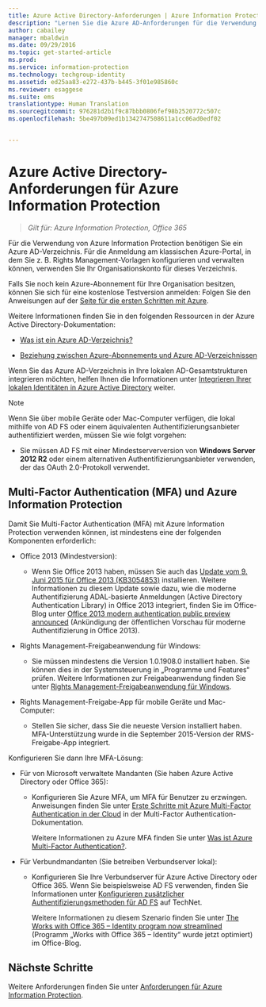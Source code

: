 ```yaml
---
title: Azure Active Directory-Anforderungen | Azure Information Protection
description: "Lernen Sie die Azure AD-Anforderungen für die Verwendung von Azure Information Protection kennen, damit Benutzer erfolgreich authentifiziert werden können."
author: cabailey
manager: mbaldwin
ms.date: 09/29/2016
ms.topic: get-started-article
ms.prod: 
ms.service: information-protection
ms.technology: techgroup-identity
ms.assetid: ed25aa83-e272-437b-b445-3f01e985860c
ms.reviewer: esaggese
ms.suite: ems
translationtype: Human Translation
ms.sourcegitcommit: 976281d2b1f9c87bbb0806fef98b2520772c507c
ms.openlocfilehash: 5be497b09ed1b1342747508611a1cc06ad0edf02


---
```


# Azure Active Directory-Anforderungen für Azure Information Protection

>*Gilt für: Azure Information Protection, Office 365*

Für die Verwendung von Azure Information Protection benötigen Sie ein Azure AD-Verzeichnis. Für die Anmeldung am klassischen Azure-Portal, in dem Sie z. B. Rights Management-Vorlagen konfigurieren und verwalten können, verwenden Sie Ihr Organisationskonto für dieses Verzeichnis.

Falls Sie noch kein Azure-Abonnement für Ihre Organisation besitzen, können Sie sich für eine kostenlose Testversion anmelden: Folgen Sie den Anweisungen auf der [Seite für die ersten Schritten mit Azure](https://account.windowsazure.com/organization).

Weitere Informationen finden Sie in den folgenden Ressourcen in der Azure Active Directory-Dokumentation:

-   [Was ist ein Azure AD-Verzeichnis?](/active-directory/active-directory-whatis)

-   [Beziehung zwischen Azure-Abonnements und Azure AD-Verzeichnissen](/active-directory/active-directory-how-subscriptions-associated-directory)

Wenn Sie das Azure AD-Verzeichnis in Ihre lokalen AD-Gesamtstrukturen integrieren möchten, helfen Ihnen die Informationen unter [Integrieren Ihrer lokalen Identitäten in Azure Active Directory](/active-directory/active-directory-aadconnect) weiter.

> [!NOTE]
> Wenn Sie über mobile Geräte oder Mac-Computer verfügen, die lokal mithilfe von AD FS oder einem äquivalenten Authentifizierungsanbieter authentifiziert werden, müssen Sie wie folgt vorgehen:
> 
> -   Sie müssen AD FS mit einer Mindestserverversion von **Windows Server 2012 R2** oder einem alternativen Authentifizierungsanbieter verwenden, der das OAuth 2.0-Protokoll verwendet.

## Multi-Factor Authentication (MFA) und Azure Information Protection
Damit Sie Multi-Factor Authentication (MFA) mit Azure Information Protection verwenden können, ist mindestens eine der folgenden Komponenten erforderlich:

-   Office 2013 (Mindestversion):

    -   Wenn Sie Office 2013 haben, müssen Sie auch das [Update vom 9. Juni 2015 für Office 2013 (KB3054853)](https://support.microsoft.com/kb/3054853) installieren. Weitere Informationen zu diesem Update sowie dazu, wie die moderne Authentifizierung ADAL-basierte Anmeldungen (Active Directory Authentication Library) in Office 2013 integriert, finden Sie im Office-Blog unter [Office 2013 modern authentication public preview announced](https://blogs.office.com/2015/03/23/office-2013-modern-authentication-public-preview-announced/) (Ankündigung der öffentlichen Vorschau für moderne Authentifizierung in Office 2013).

-   Rights Management-Freigabeanwendung für Windows:

    -   Sie müssen mindestens die Version 1.0.1908.0 installiert haben. Sie können dies in der Systemsteuerung in „Programme und Features“ prüfen. Weitere Informationen zur Freigabeanwendung finden Sie unter [Rights Management-Freigabeanwendung für Windows](../rms-client/sharing-app-windows.md).

-   Rights Management-Freigabe-App für mobile Geräte und Mac-Computer:

    -   Stellen Sie sicher, dass Sie die neueste Version installiert haben. MFA-Unterstützung wurde in die September 2015-Version der RMS-Freigabe-App integriert.

Konfigurieren Sie dann Ihre MFA-Lösung:

-   Für von Microsoft verwaltete Mandanten (Sie haben Azure Active Directory oder Office 365):

    -   Konfigurieren Sie Azure MFA, um MFA für Benutzer zu erzwingen. Anweisungen finden Sie unter [Erste Schritte mit Azure Multi-Factor Authentication in der Cloud](/multi-factor-authentication/multi-factor-authentication-get-started-cloud) in der Multi-Factor Authentication-Dokumentation.

        Weitere Informationen zu Azure MFA finden Sie unter [Was ist Azure Multi-Factor Authentication?](/multi-factor-authentication/multi-factor-authentication).

-   Für Verbundmandanten (Sie betreiben Verbundserver lokal):

    -   Konfigurieren Sie Ihre Verbundserver für Azure Active Directory oder Office 365. Wenn Sie beispielsweise AD FS verwenden, finden Sie Informationen unter [Konfigurieren zusätzlicher Authentifizierungsmethoden für AD FS](https://technet.microsoft.com/library/dn758113.aspx) auf TechNet.

        Weitere Informationen zu diesem Szenario finden Sie unter [The Works with Office 365 – Identity program now streamlined](https://blogs.office.com/2014/01/30/the-works-with-office-365-identity-program-now-streamlined/) (Programm „Works with Office 365 – Identity“ wurde jetzt optimiert) im Office-Blog.

## Nächste Schritte
Weitere Anforderungen finden Sie unter [Anforderungen für Azure Information Protection](requirements-azure-rms.md).




<!--HONumber=Sep16_HO5-->


